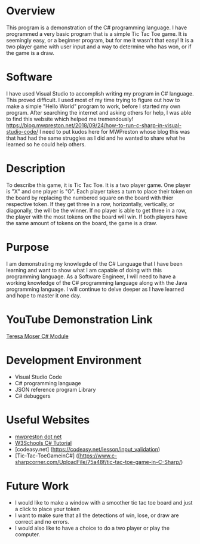 # Overview
This program is a demonstration of the C# programming language. I have programmed a very basic program that is a simple Tic Tac Toe game. It is seemingly easy, or a beginner program, but for me it wasn't that easy! It is a two player game with user input and a way to determine who has won, or if the game is a draw. 

# Software
I have used Visual Studio to accomplish writing my program in C# language. This proved difficult. I used most of my time trying to figure out how to make a simple "Hello World" program to work, before I started my own program. After searching the internet and asking others for help, I was able to find this website which helped me tremendously! 
https://blog.mwpreston.net/2018/09/24/how-to-run-c-sharp-in-visual-studio-code/
I need to put kudos here for MWPreston whose blog this was that had had the same struggles as I did and he wanted to share what he learned so he could help others.

# Description
To describe this game, it is Tic Tac Toe. It is a two player game. One player is "X" and one player is "O". Each player takes a turn to place their token on the board by replacing the numbered square on the board with thier respective token. If they get three in a row, horizontally, vertically, or diagonally, the will be the winner. If no player is able to get three in a row, the player with the most tokens on the board will win. If both players have the same amount of tokens on the board, the game is a draw.

# Purpose
I am demonstrating my knowlegde of the C# Language that I have been learning and want to show what I am capable of doing with this programming language. As a Software Engineer, I will need to have a working knowledge of the C# programming language along with the Java programming language. I will continue to delve deeper as I have learned and hope to master it one day.

# YouTube Demonstration Link
[Teresa Moser C# Module](https://youtu.be/rrJJhtTNBhI)

# Development Environment
* Visual Studio Code
* C# programming language
* JSON reference program Library
* C# debuggers

# Useful Websites

* [mwpreston dot net](https://blog.mwpreston.net/2018/09/24/how-to-run-c-sharp-in-visual-studio-code/)
* [W3Schools C# Tutorial](https://www.w3schools.com/cs/index.php)
* [codeasy.net] (https://codeasy.net/lesson/input_validation)
* [Tic-Tac-ToeGameinC#] ([https://www.c-sharpcorner.com/UploadFile/75a48f/tic-tac-toe-game-in-C-Sharp/)
    
# Future Work
* I would like to make a window with a smoother tic tac toe board and just a click to place your token
* I want to make sure that all the detections of win, lose, or draw are correct and no errors.
* I would also like to have a choice to do a two player or play the computer.